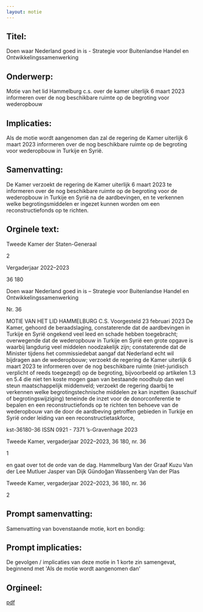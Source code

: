 ```yaml
---
layout: motie
---
```

## Titel:
Doen waar Nederland goed in is - Strategie voor Buitenlandse Handel en Ontwikkelingssamenwerking
## Onderwerp:
Motie van het lid Hammelburg c.s. over de kamer uiterlijk 6 maart 2023 informeren over de nog beschikbare ruimte op de begroting voor wederopbouw
## Implicaties:

Als de motie wordt aangenomen dan zal de regering de Kamer uiterlijk 6 maart 2023 informeren over de nog beschikbare ruimte op de begroting voor wederopbouw in Turkije en Syrië.
## Samenvatting:

De Kamer verzoekt de regering de Kamer uiterlijk 6 maart 2023 te informeren over de nog beschikbare ruimte op de begroting voor de wederopbouw in Turkije en Syrië na de aardbevingen, en te verkennen welke begrotingsmiddelen er ingezet kunnen worden om een reconstructiefonds op te richten.
## Orginele text:


Tweede Kamer der Staten-Generaal

2

Vergaderjaar 2022–2023

36 180

Doen waar Nederland goed in is – Strategie voor
Buitenlandse Handel en
Ontwikkelingssamenwerking

Nr. 36

MOTIE VAN HET LID HAMMELBURG C.S.
Voorgesteld 23 februari 2023
De Kamer,
gehoord de beraadslaging,
constaterende dat de aardbevingen in Turkije en Syrië ongekend veel leed
en schade hebben toegebracht;
overwegende dat de wederopbouw in Turkije en Syrië een grote opgave is
waarbij langdurig veel middelen noodzakelijk zijn;
constaterende dat de Minister tijdens het commissiedebat aangaf dat
Nederland echt wil bijdragen aan de wederopbouw;
verzoekt de regering de Kamer uiterlijk 6 maart 2023 te informeren over
de nog beschikbare ruimte (niet-juridisch verplicht of reeds toegezegd) op
de begroting, bijvoorbeeld op artikelen 1.3 en 5.4 die niet ten koste mogen
gaan van bestaande noodhulp dan wel steun maatschappelijk
middenveld;
verzoekt de regering daarbij te verkennen welke begrotingstechnische
middelen ze kan inzetten (kasschuif of begrotingswijziging) teneinde de
inzet voor de donorconferentie te bepalen en een reconstructiefonds op te
richten ten behoeve van de wederopbouw van de door de aardbeving
getroffen gebieden in Turkije en Syrië onder leiding van een reconstructietaskforce,

kst-36180-36
ISSN 0921 - 7371
’s-Gravenhage 2023

Tweede Kamer, vergaderjaar 2022–2023, 36 180, nr. 36

1



en gaat over tot de orde van de dag.
Hammelburg
Van der Graaf
Kuzu
Van der Lee
Mutluer
Jasper van Dijk
Gündoğan
Wassenberg
Van der Plas

Tweede Kamer, vergaderjaar 2022–2023, 36 180, nr. 36

2


## Prompt samenvatting:
Samenvatting van bovenstaande motie, kort en bondig:


## Prompt implicaties:
De gevolgen / implicaties van deze motie in 1 korte zin samengevat, beginnend met 'Als de motie wordt aangenomen dan' 

## Orgineel:
[pdf](https://gegevensmagazijn.tweedekamer.nl/OData/v4/2.0/Document(3a223ca6-ab6f-45f4-80f7-5ed1edc4b567)/resource)
